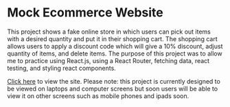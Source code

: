 Mock Ecommerce Website
=======================

This project shows a fake online store in which users can pick out items with a desired quantity and put it in their shopping cart. The shopping cart allows users to apply a discount code which will give a 10% discount, adjust quantity of items, and delete items. The purpose of this project was to allow me to practice using React.js, using a React Router, fetching data, react testing, and styling react components.

[Click here](https://shiny-elf-393f23.netlify.app/) to view the site. Please note: this project is currently designed to be viewed on laptops and computer screens but soon users will be able to view it on other screens such as mobile phones and ipads soon.
